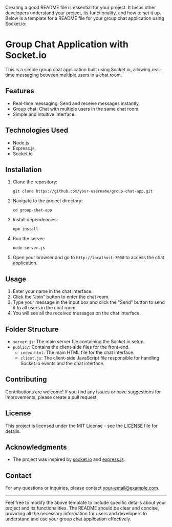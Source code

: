 Creating a good README file is essential for your project. It helps other developers understand your project, its functionality, and how to set it up. Below is a template for a README file for your group chat application using Socket.io:

# Group Chat Application with Socket.io

This is a simple group chat application built using Socket.io, allowing real-time messaging between multiple users in a chat room.

## Features

- Real-time messaging: Send and receive messages instantly.
- Group chat: Chat with multiple users in the same chat room.
- Simple and intuitive interface.

## Technologies Used

- Node.js
- Express.js
- Socket.io

## Installation

1. Clone the repository:
   ```
   git clone https://github.com/your-username/group-chat-app.git
   ```

2. Navigate to the project directory:
   ```
   cd group-chat-app
   ```

3. Install dependencies:
   ```
   npm install
   ```

4. Run the server:
   ```
   node server.js
   ```

5. Open your browser and go to `http://localhost:3000` to access the chat application.

## Usage

1. Enter your name in the chat interface.
2. Click the "Join" button to enter the chat room.
3. Type your message in the input box and click the "Send" button to send it to all users in the chat room.
4. You will see all the received messages on the chat interface.

## Folder Structure

- `server.js`: The main server file containing the Socket.io setup.
- `public/`: Contains the client-side files for the front-end.
  - `index.html`: The main HTML file for the chat interface.
  - `client.js`: The client-side JavaScript file responsible for handling Socket.io events and the chat interface.

## Contributing

Contributions are welcome! If you find any issues or have suggestions for improvements, please create a pull request.

## License

This project is licensed under the MIT License - see the [LICENSE](LICENSE) file for details.

## Acknowledgments

- The project was inspired by [socket.io](https://socket.io) and [express.js](https://expressjs.com/).

## Contact

For any questions or inquiries, please contact [your-email@example.com](mailto:your-email@example.com).

---

Feel free to modify the above template to include specific details about your project and its functionalities. The README should be clear and concise, providing all the necessary information for users and developers to understand and use your group chat application effectively.